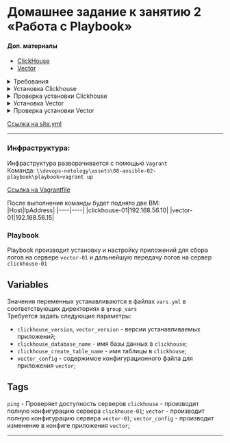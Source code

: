 # Домашнее задание к занятию 2 «Работа с Playbook»

#### Доп. материалы
- [ClickHouse](https://www.youtube.com/watch?v=fjTNS2zkeBs)
- [Vector](https://www.youtube.com/watch?v=CgEhyffisLY)

<details>
<summary>Требования</summary>

1. Подготовьте свой inventory-файл `prod.yml`.
2. Допишите playbook: нужно сделать ещё один play, который устанавливает и настраивает [vector](https://vector.dev).
3. При создании tasks рекомендую использовать модули: `get_url`, `template`, `unarchive`, `file`.
4. Tasks должны: скачать дистрибутив нужной версии, выполнить распаковку в выбранную директорию, установить vector.
5. Запустите `ansible-lint site.yml` и исправьте ошибки, если они есть.
6. Попробуйте запустить playbook на этом окружении с флагом `--check`.
7. Запустите playbook на `prod.yml` окружении с флагом `--diff`. Убедитесь, что изменения на системе произведены.
8. Повторно запустите playbook с флагом `--diff` и убедитесь, что playbook идемпотентен.
9. Подготовьте README.md-файл по своему playbook. В нём должно быть описано: что делает playbook, какие у него есть параметры и теги. Пример качественной документации ansible playbook по [ссылке](https://github.com/opensearch-project/ansible-playbook).
10. Готовый playbook выложите в свой репозиторий, поставьте тег `08-ansible-02-playbook` на фиксирующий коммит, в ответ предоставьте ссылку на него.
</details>

<details>
<summary>Установка Clickhouse</summary>

```sh
qwuen@LAPTOP-2QLN04RI:/mnt/c/projects/home/devops-netology/assets/08-ansible-02-playbook/playbook$ ansible-playbook -i inventory/prod.yml site.yml --tags clickhouse

PLAY [Ping] ************************************************************************************************************

PLAY [Install Clickhouse] **********************************************************************************************

TASK [Gathering Facts] *************************************************************************************************
ok: [clickhouse-01]

TASK [Get clickhouse distrib] ******************************************************************************************
changed: [clickhouse-01] => (item=clickhouse-client)
changed: [clickhouse-01] => (item=clickhouse-server)
failed: [clickhouse-01] (item=clickhouse-common-static) => {"ansible_loop_var": "item", "changed": false, "dest": "./clickhouse-common-static-22.3.3.44.rpm", "elapsed": 0, "item": "clickhouse-common-static", "msg": "Request failed", "response": "HTTP Error 404: Not Found", "status_code": 404, "url": "https://packages.clickhouse.com/rpm/stable/clickhouse-common-static-22.3.3.44.noarch.rpm"}

TASK [Get clickhouse distrib] ******************************************************************************************
changed: [clickhouse-01]

TASK [Install clickhouse packages] *************************************************************************************
changed: [clickhouse-01]

TASK [Enable remote connections to clickhouse server] ******************************************************************
changed: [clickhouse-01]

TASK [Flush handlers] **************************************************************************************************

RUNNING HANDLER [Start clickhouse service] *****************************************************************************
changed: [clickhouse-01]

TASK [Create database] *************************************************************************************************
changed: [clickhouse-01]

TASK [Create table] ****************************************************************************************************
changed: [clickhouse-01]

PLAY [Install Vector manual] *******************************************************************************************

PLAY RECAP *************************************************************************************************************
clickhouse-01              : ok=7    changed=6    unreachable=0    failed=0    skipped=0    rescued=1    ignored=0

```

</details>

<details>
<summary>Проверка установки Clickhouse</summary>

```sh
C:\Users\v_sid>ssh vagrant@192.168.56.10
The authenticity of host '192.168.56.10 (192.168.56.10)' can't be established.
ECDSA key fingerprint is SHA256:RnTAaq3Fh1czxOO8aigpNr1NxDRvgb/+CzQrNQEo8oQ.
Are you sure you want to continue connecting (yes/no/[fingerprint])? yes
Warning: Permanently added '192.168.56.10' (ECDSA) to the list of known hosts.
Last login: Tue Jul 18 08:19:55 2023 from 192.168.56.1
[vagrant@clickhouse-01 ~]$ clickhouse-client
ClickHouse client version 22.3.3.44 (official build).
Connecting to localhost:9000 as user default.
Connected to ClickHouse server version 22.3.3 revision 54455.

clickhouse-01 :) select * from logs.dummy_logs

SELECT *
FROM logs.dummy_logs

Query id: e1abb83f-28a7-4bae-bf83-4ad2f034586e

┌─appname─────┬─facility─┬─hostname───┬─message───────────────────────────────────────────────────────────────────────────────────┬─msgid─┬─procid─┬─severity─┬───────────────timestamp─┬─version─┐
│ Karimmove   │ cron     │ up.net     │ A bug was encountered but not in Vector, which doesn't have bugs                          │ ID565 │   1589 │ alert    │ 2023-07-18 08:26:13.531 │       1 │
│ shaneIxD    │ local0   │ names.net  │ Take a breath, let it go, walk away                                                       │ ID356 │   7659 │ notice   │ 2023-07-18 08:26:14.534 │       1 │
│ meln1ks     │ ftp      │ random.de  │ A bug was encountered but not in Vector, which doesn't have bugs                          │ ID760 │   9080 │ alert    │ 2023-07-18 08:26:15.535 │       2 │
│ shaneIxD    │ kern     │ random.com │ Take a breath, let it go, walk away                                                       │ ID889 │    891 │ emerg    │ 2023-07-18 08:26:16.533 │       2 │
```

</details>

<details>
<summary>Установка Vector</summary>

```sh
qwuen@LAPTOP-2QLN04RI:/mnt/c/projects/home/devops-netology/assets/08-ansible-02-playbook/playbook$ ansible-playbook -i inventory/prod.yml site.yml --tags vector

PLAY [Ping] ************************************************************************************************************

PLAY [Install Clickhouse] **********************************************************************************************

PLAY [Install Vector manual] *******************************************************************************************

TASK [Gathering Facts] *************************************************************************************************
The authenticity of host '192.168.56.15 (192.168.56.15)' can't be established.
ECDSA key fingerprint is SHA256:tbnHxBx+bLQq+39m1ja8Fm/G/RqIKrBaVzrmr+PaK58.
Are you sure you want to continue connecting (yes/no/[fingerprint])? yes
ok: [vector-01]

TASK [Get vector distrib] **********************************************************************************************
changed: [vector-01]

TASK [Install vector package] ******************************************************************************************
changed: [vector-01]

TASK [Redefine vector config name] *************************************************************************************
changed: [vector-01]

TASK [Create vector config] ********************************************************************************************
changed: [vector-01]

TASK [Flush handlers] **************************************************************************************************

RUNNING HANDLER [Start Vector service] *********************************************************************************
changed: [vector-01]

PLAY RECAP *************************************************************************************************************
vector-01                  : ok=6    changed=5    unreachable=0    failed=0    skipped=0    rescued=0    ignored=0

```
</details>

<details>
<summary>Проверка установки Vector</summary>

```sh
C:\Users\v_sid>ssh vagrant@192.168.56.15
The authenticity of host '192.168.56.15 (192.168.56.15)' can't be established.
ECDSA key fingerprint is SHA256:tbnHxBx+bLQq+39m1ja8Fm/G/RqIKrBaVzrmr+PaK58.
Are you sure you want to continue connecting (yes/no/[fingerprint])? yes
Warning: Permanently added '192.168.56.15' (ECDSA) to the list of known hosts.
Last login: Tue Jul 18 08:26:13 2023 from 192.168.56.1
[vagrant@vector-01 ~]$ sudo systemctl status vector
● vector.service - Vector
   Loaded: loaded (/usr/lib/systemd/system/vector.service; disabled; vendor preset: disabled)
   Active: active (running) since Tue 2023-07-18 08:26:13 UTC; 12min ago
     Docs: https://vector.dev
  Process: 3857 ExecStartPre=/usr/bin/vector validate (code=exited, status=0/SUCCESS)
 Main PID: 3859 (vector)
   CGroup: /system.slice/vector.service
           └─3859 /usr/bin/vector

Jul 18 08:26:13 vector-01 vector[3857]: √ Health check "to_clickhouse"
Jul 18 08:26:13 vector-01 vector[3857]: ------------------------------------
Jul 18 08:26:13 vector-01 vector[3857]: Validated
Jul 18 08:26:13 vector-01 systemd[1]: Started Vector.
Jul 18 08:26:13 vector-01 vector[3859]: 2023-07-18T08:26:13.479915Z  INFO vector::app: Log level is enabled. lev...info"
Jul 18 08:26:13 vector-01 vector[3859]: 2023-07-18T08:26:13.480232Z  INFO vector::app: Loading configs. paths=["...aml"]
Jul 18 08:26:13 vector-01 vector[3859]: 2023-07-18T08:26:13.525531Z  INFO vector::topology::running: Running hea...ecks.
Jul 18 08:26:13 vector-01 vector[3859]: 2023-07-18T08:26:13.525660Z  INFO vector: Vector has started. debug="fal...4470"
Jul 18 08:26:13 vector-01 vector[3859]: 2023-07-18T08:26:13.527450Z  INFO vector::internal_events::api: API serv...round
Jul 18 08:26:13 vector-01 vector[3859]: 2023-07-18T08:26:13.536873Z  INFO vector::topology::builder: Healthcheck passed.
Hint: Some lines were ellipsized, use -l to show in full.
```
</details>

[Ссылка на site.yml](/assets/08-ansible-02-playbook/playbook/site.yml)  

---

### Инфраструктура:

Инфраструктура разворачивается с помощью `Vagrant`  
Команда: `\\devops-netology\assets\08-ansible-02-playbook\playbook>vagrant up`  

[Ссылка на Vagrantfile](/assets/08-ansible-02-playbook/playbook/Vagrantfile)  

После выполнения команды будет поднято две ВМ:  
|Host|IpAddress|
|----|----|
|clickhouse-01|192.168.56.10|
|vector-01|192.168.56.15|

### Playbook
Playbook производит установку и настройку приложений для сбора логов на сервере `vector-01` и дальнейшую передачу логов на сервер `clickhouse-01`

## Variables
Значения переменных устанавливаются в файлах `vars.yml` в соответствующих директориях в `group_vars`  
Требуется задать следующие параметры:
- `clickhouse_version`, `vector_version` - версии устанавливаемых приложений;
- `clickhouse_database_name` - имя базы данных в `clickhouse`;
- `clickhouse_create_table_name` - имя таблицы в `clickhouse`;
- `vector_config` - содержимое конфигурационного файла для приложения `vector`;

## Tags

`ping` - Проверяет доступность серверов
`clickhouse` - производит полную конфигурацию сервера `clickhouse-01`;
`vector` - производит полную конфигурацию сервера `vector-01`;
`vector_config` - производит изменение в конфиге приложения `vector`;

---
